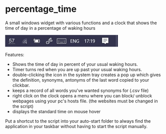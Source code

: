 # percentage_time
A small windows widget with various functions and a clock that shows the time of day in a percentage of waking hours

![Screenshot](percentage_time.JPG)

Features:
- Shows the time of day in percent of your usual waking hours.
- Timer turns red when you are up past your usual waking hours.
- double-clicking the icon in the system tray creates a pop up which gives the definition, synonyms, antonyms of the last word copied to your clickbar.
- keeps a record of all words you've wanted synonyms for (.csv file)
- right click on the clock opens a menu where you can block/ unblock webpages using your pc's hosts file. (the websites must be changed in the script)
- displays the standard time on mouse hover

Put a shortcut to the script into your auto-start folder to always find the application in your taskbar without having to start the script manually.
